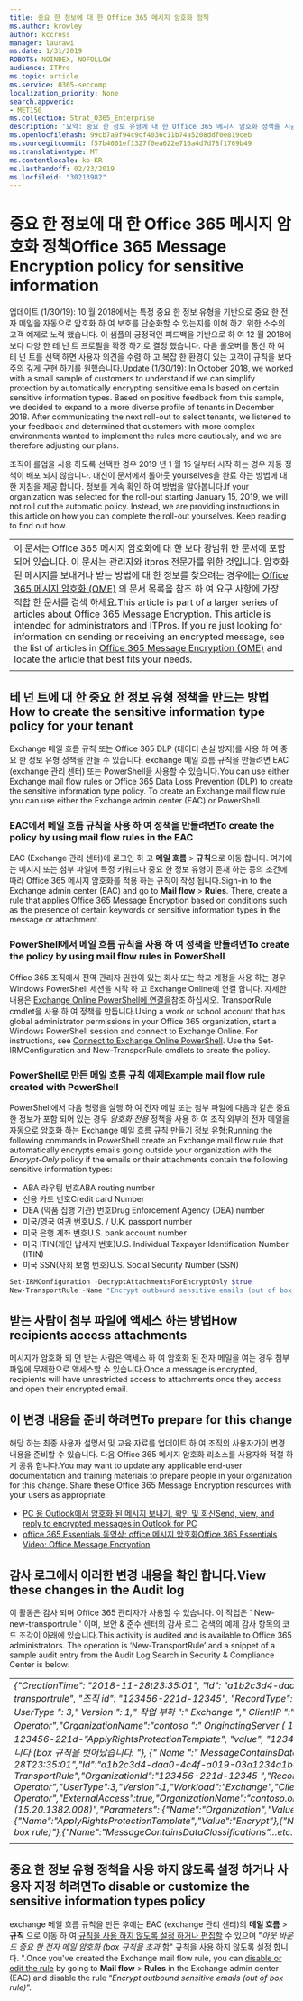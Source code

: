 ```yaml
---
title: 중요 한 정보에 대 한 Office 365 메시지 암호화 정책
ms.author: krowley
author: kccross
manager: laurawi
ms.date: 1/31/2019
ROBOTS: NOINDEX, NOFOLLOW
audience: ITPro
ms.topic: article
ms.service: O365-seccomp
localization_priority: None
search.appverid:
- MET150
ms.collection: Strat_O365_Enterprise
description: '요약: 중요 한 정보 유형에 대 한 Office 365 메시지 암호화 정책을 지금 사용할 수 있습니다.'
ms.openlocfilehash: 99cb7a9f94c9cf4036c11b74a5208ddf0e819ceb
ms.sourcegitcommit: f57b4001ef1327f0ea622e716a4d7d78f1769b49
ms.translationtype: MT
ms.contentlocale: ko-KR
ms.lasthandoff: 02/23/2019
ms.locfileid: "30213982"
---
```

# <a name="office-365-message-encryption-policy-for-sensitive-information"></a><span data-ttu-id="9e799-103">중요 한 정보에 대 한 Office 365 메시지 암호화 정책</span><span class="sxs-lookup"><span data-stu-id="9e799-103">Office 365 Message Encryption policy for sensitive information</span></span>

<span data-ttu-id="9e799-p101">업데이트 (1/30/19): 10 월 2018에서는 특정 중요 한 정보 유형을 기반으로 중요 한 전자 메일을 자동으로 암호화 하 여 보호를 단순화할 수 있는지를 이해 하기 위한 소수의 고객 예제로 노력 했습니다. 이 샘플의 긍정적인 피드백을 기반으로 하 여 12 월 2018에 보다 다양 한 테 넌 트 프로필을 확장 하기로 결정 했습니다. 다음 롤오버를 통신 하 여 테 넌 트를 선택 하면 사용자 의견을 수렴 하 고 복잡 한 환경이 있는 고객이 규칙을 보다 주의 깊게 구현 하기를 원했습니다.</span><span class="sxs-lookup"><span data-stu-id="9e799-p101">Update (1/30/19): In October 2018, we worked with a small sample of customers to understand if we can simplify protection by automatically encrypting sensitive emails based on certain sensitive information types. Based on positive feedback from this sample, we decided to expand to a more diverse profile of tenants in December 2018. After communicating the next roll-out to select tenants, we listened to your feedback and determined that customers with more complex environments wanted to implement the rules more cautiously, and we are therefore adjusting our plans.</span></span>

<span data-ttu-id="9e799-p102">조직이 롤업을 사용 하도록 선택한 경우 2019 년 1 월 15 일부터 시작 하는 경우 자동 정책이 배포 되지 않습니다. 대신이 문서에서 롤아웃 yourselves을 완료 하는 방법에 대 한 지침을 제공 합니다. 정보를 계속 확인 하 여 방법을 알아봅니다.</span><span class="sxs-lookup"><span data-stu-id="9e799-p102">If your organization was selected for the roll-out starting January 15, 2019, we will not roll out the automatic policy. Instead, we are providing instructions in this article on how you can complete the roll-out yourselves. Keep reading to find out how.</span></span>

||
|:-----|
|<span data-ttu-id="9e799-p103">이 문서는 Office 365 메시지 암호화에 대 한 보다 광범위 한 문서에 포함 되어 있습니다. 이 문서는 관리자와 itpros 전문가를 위한 것입니다. 암호화 된 메시지를 보내거나 받는 방법에 대 한 정보를 찾으려는 경우에는 [Office 365 메시지 암호화 (OME)](ome.md) 의 문서 목록을 참조 하 여 요구 사항에 가장 적합 한 문서를 검색 하세요.</span><span class="sxs-lookup"><span data-stu-id="9e799-p103">This article is part of a larger series of articles about Office 365 Message Encryption. This article is intended for administrators and ITPros. If you're just looking for information on sending or receiving an encrypted message, see the list of articles in [Office 365 Message Encryption (OME)](ome.md) and locate the article that best fits your needs.</span></span> |
||

## <a name="how-to-create-the-sensitive-information-type-policy-for-your-tenant"></a><span data-ttu-id="9e799-113">테 넌 트에 대 한 중요 한 정보 유형 정책을 만드는 방법</span><span class="sxs-lookup"><span data-stu-id="9e799-113">How to create the sensitive information type policy for your tenant</span></span>

<span data-ttu-id="9e799-p104">Exchange 메일 흐름 규칙 또는 Office 365 DLP (데이터 손실 방지)를 사용 하 여 중요 한 정보 유형 정책을 만들 수 있습니다. exchange 메일 흐름 규칙을 만들려면 EAC (exchange 관리 센터) 또는 PowerShell을 사용할 수 있습니다.</span><span class="sxs-lookup"><span data-stu-id="9e799-p104">You can use either Exchange mail flow rules or Office 365 Data Loss Prevention (DLP) to create the sensitive information type policy. To create an Exchange mail flow rule you can use either the Exchange admin center (EAC) or PowerShell.</span></span>

### <a name="to-create-the-policy-by-using-mail-flow-rules-in-the-eac"></a><span data-ttu-id="9e799-116">EAC에서 메일 흐름 규칙을 사용 하 여 정책을 만들려면</span><span class="sxs-lookup"><span data-stu-id="9e799-116">To create the policy by using mail flow rules in the EAC</span></span>

<span data-ttu-id="9e799-p105">EAC (Exchange 관리 센터)에 로그인 하 고 **메일 흐름** > **규칙**으로 이동 합니다. 여기에는 메시지 또는 첨부 파일에 특정 키워드나 중요 한 정보 유형이 존재 하는 등의 조건에 따라 Office 365 메시지 암호화를 적용 하는 규칙이 작성 됩니다.</span><span class="sxs-lookup"><span data-stu-id="9e799-p105">Sign-in to the Exchange admin center (EAC) and go to **Mail flow** > **Rules**. There, create a rule that applies Office 365 Message Encryption based on conditions such as the presence of certain keywords or sensitive information types in the message or attachment.</span></span>

### <a name="to-create-the-policy-by-using-mail-flow-rules-in-powershell"></a><span data-ttu-id="9e799-119">PowerShell에서 메일 흐름 규칙을 사용 하 여 정책을 만들려면</span><span class="sxs-lookup"><span data-stu-id="9e799-119">To create the policy by using mail flow rules in PowerShell</span></span>

<span data-ttu-id="9e799-p106">Office 365 조직에서 전역 관리자 권한이 있는 회사 또는 학교 계정을 사용 하는 경우 Windows PowerShell 세션을 시작 하 고 Exchange Online에 연결 합니다. 자세한 내용은 [Exchange Online PowerShell에 연결을](https://aka.ms/exopowershell)참조 하십시오. TransporRule cmdlet을 사용 하 여 정책을 만듭니다.</span><span class="sxs-lookup"><span data-stu-id="9e799-p106">Using a work or school account that has global administrator permissions in your Office 365 organization, start a Windows PowerShell session and connect to Exchange Online. For instructions, see [Connect to Exchange Online PowerShell](https://aka.ms/exopowershell). Use the Set-IRMConfiguration and New-TransporRule cmdlets to create the policy.</span></span>

### <a name="example-mail-flow-rule-created-with-powershell"></a><span data-ttu-id="9e799-123">PowerShell로 만든 메일 흐름 규칙 예제</span><span class="sxs-lookup"><span data-stu-id="9e799-123">Example mail flow rule created with PowerShell</span></span>

<span data-ttu-id="9e799-124">PowerShell에서 다음 명령을 실행 하 여 전자 메일 또는 첨부 파일에 다음과 같은 중요 한 정보가 포함 되어 있는 경우 *암호화 전용* 정책을 사용 하 여 조직 외부의 전자 메일을 자동으로 암호화 하는 Exchange 메일 흐름 규칙 만들기 정보 유형:</span><span class="sxs-lookup"><span data-stu-id="9e799-124">Running the following commands in PowerShell create an Exchange mail flow rule that automatically encrypts emails going outside your organization with the *Encrypt-Only* policy if the emails or their attachments contain the following sensitive information types:</span></span>

- <span data-ttu-id="9e799-125">ABA 라우팅 번호</span><span class="sxs-lookup"><span data-stu-id="9e799-125">ABA routing number</span></span>
- <span data-ttu-id="9e799-126">신용 카드 번호</span><span class="sxs-lookup"><span data-stu-id="9e799-126">Credit card Number</span></span>
- <span data-ttu-id="9e799-127">DEA (약품 집행 기관) 번호</span><span class="sxs-lookup"><span data-stu-id="9e799-127">Drug Enforcement Agency (DEA) number</span></span>
- <span data-ttu-id="9e799-p107">미국/영국 여권 번호</span><span class="sxs-lookup"><span data-stu-id="9e799-p107">U.S. / U.K. passport number</span></span>
- <span data-ttu-id="9e799-130">미국 은행 계좌 번호</span><span class="sxs-lookup"><span data-stu-id="9e799-130">U.S. bank account number</span></span>
- <span data-ttu-id="9e799-131">미국 ITIN(개인 납세자 번호)</span><span class="sxs-lookup"><span data-stu-id="9e799-131">U.S. Individual Taxpayer Identification Number (ITIN)</span></span>
- <span data-ttu-id="9e799-132">미국 SSN(사회 보험 번호)</span><span class="sxs-lookup"><span data-stu-id="9e799-132">U.S. Social Security Number (SSN)</span></span>

```powershell
Set-IRMConfiguration -DecryptAttachmentsForEncryptOnly $true
New-TransportRule -Name "Encrypt outbound sensitive emails (out of box rule)" -SentToScope  NotInOrganization  -ApplyRightsProtectionTemplate "Encrypt" -MessageContainsDataClassifications @(@{Name="ABA Routing Number"; minCount="1"},@{Name="Credit Card Number"; minCount="1"},@{Name="Drug Enforcement Agency (DEA) Number"; minCount="1"},@{Name="U.S. / U.K. Passport Number"; minCount="1"},@{Name="U.S. Bank Account Number"; minCount="1"},@{Name="U.S. Individual Taxpayer Identification Number (ITIN)"; minCount="1"},@{Name="U.S. Social Security Number (SSN)"; minCount="1"}) -SenderNotificationType "NotifyOnly"
```

## <a name="how-recipients-access-attachments"></a><span data-ttu-id="9e799-133">받는 사람이 첨부 파일에 액세스 하는 방법</span><span class="sxs-lookup"><span data-stu-id="9e799-133">How recipients access attachments</span></span>

<span data-ttu-id="9e799-134">메시지가 암호화 되 면 받는 사람은 액세스 하 여 암호화 된 전자 메일을 여는 경우 첨부 파일에 무제한으로 액세스할 수 있습니다.</span><span class="sxs-lookup"><span data-stu-id="9e799-134">Once a message is encrypted, recipients will have unrestricted access to attachments once they access and open their encrypted email.</span></span>

## <a name="to-prepare-for-this-change"></a><span data-ttu-id="9e799-135">이 변경 내용을 준비 하려면</span><span class="sxs-lookup"><span data-stu-id="9e799-135">To prepare for this change</span></span>

<span data-ttu-id="9e799-p108">해당 하는 최종 사용자 설명서 및 교육 자료를 업데이트 하 여 조직의 사용자가이 변경 내용을 준비할 수 있습니다. 다음 Office 365 메시지 암호화 리소스를 사용자와 적절 하 게 공유 합니다.</span><span class="sxs-lookup"><span data-stu-id="9e799-p108">You may want to update any applicable end-user documentation and training materials to prepare people in your organization for this change. Share these Office 365 Message Encryption resources with your users as appropriate:</span></span>

- [<span data-ttu-id="9e799-138">PC 용 Outlook에서 암호화 된 메시지 보내기, 확인 및 회신</span><span class="sxs-lookup"><span data-stu-id="9e799-138">Send, view, and reply to encrypted messages in Outlook for PC</span></span>](https://support.office.com/article/send-view-and-reply-to-encrypted-messages-in-outlook-for-pc-eaa43495-9bbb-4fca-922a-df90dee51980)
- [<span data-ttu-id="9e799-139">office 365 Essentials 동영상: office 메시지 암호화</span><span class="sxs-lookup"><span data-stu-id="9e799-139">Office 365 Essentials Video: Office Message Encryption</span></span>](https://youtu.be/CQR0cG_iEUc)

## <a name="view-these-changes-in-the-audit-log"></a><span data-ttu-id="9e799-140">감사 로그에서 이러한 변경 내용을 확인 합니다.</span><span class="sxs-lookup"><span data-stu-id="9e799-140">View these changes in the Audit log</span></span>

<span data-ttu-id="9e799-p109">이 활동은 감사 되며 Office 365 관리자가 사용할 수 있습니다. 이 작업은 ' New-new-transportrule ' 이며, 보안 & 준수 센터의 감사 로그 검색의 예제 감사 항목의 코드 조각이 아래에 있습니다.</span><span class="sxs-lookup"><span data-stu-id="9e799-p109">This activity is audited and is available to Office 365 administrators. The operation is ‘New-TransportRule’ and a snippet of a sample audit entry from the Audit Log Search in Security & Compliance Center is below:</span></span>

|     |
| --- |
| <span data-ttu-id="9e799-143">*{"CreationTime": "2018-11-28t23:35:01", "Id": "a1b2c3d4-daa0-4c4f-a019-03a1234a1b0c", "Operation": "New-new-transportrule", "조직 id": "123456-221d-12345", "RecordType": 1, "resultstatus": "True", "userkey": "Microsoft Operator", " UserType ": 3," Version ": 1," 작업 부하 ":" Exchange "," ClientIP ":" 123.456.147.68:17584 "," ObjectId ":" "," UserId ":" Microsoft Operator","OrganizationName":"contoso ":" OriginatingServer ( 15.20.1382.008) "," 매개 변수 ": {" Name ":" 조직 "," 값 ":" 123456-221d-"ApplyRightsProtectionTemplate", "value", "12346": "", "" name "," value ":" 아웃 바운드 중요 한 전자 메일을 암호화 합니다 (box 규칙을 벗어났습니다. "}, {" Name ":" MessageContainsDataClassifications "... 기타.*</span><span class="sxs-lookup"><span data-stu-id="9e799-143">*{"CreationTime":"2018-11-28T23:35:01","Id":"a1b2c3d4-daa0-4c4f-a019-03a1234a1b0c","Operation":"New-TransportRule","OrganizationId":"123456-221d-12345 ","RecordType":1,"ResultStatus":"True","UserKey":"Microsoft Operator","UserType":3,"Version":1,"Workload":"Exchange","ClientIP":"123.456.147.68:17584","ObjectId":"","UserId":"Microsoft Operator","ExternalAccess":true,"OrganizationName":"contoso.onmicrosoft.com","OriginatingServer":"CY4PR13MBXXXX (15.20.1382.008)","Parameters": {"Name":"Organization","Value":"123456-221d-12346"{"Name":"ApplyRightsProtectionTemplate","Value":"Encrypt"},{"Name":"Name","Value":"Encrypt outbound sensitive emails (out of box rule)"},{"Name":"MessageContainsDataClassifications”…etc.*</span></span> |
| |

## <a name="to-disable-or-customize-the-sensitive-information-types-policy"></a><span data-ttu-id="9e799-144">중요 한 정보 유형 정책을 사용 하지 않도록 설정 하거나 사용자 지정 하려면</span><span class="sxs-lookup"><span data-stu-id="9e799-144">To disable or customize the sensitive information types policy</span></span>

<span data-ttu-id="9e799-145">exchange 메일 흐름 규칙을 만든 후에는 EAC (exchange 관리 센터)의 **메일 흐름** > **규칙** 으로 이동 하 여 [규칙을 사용 하지 않도록 설정 하거나 편집할](https://docs.microsoft.com/exchange/security-and-compliance/mail-flow-rules/manage-mail-flow-rules#enable-or-disable-a-mail-flow-rule) 수 있으며 "*아웃 바운드 중요 한 전자 메일 암호화 (box 규칙을 초과* 함" 규칙을 사용 하지 않도록 설정 합니다. ".</span><span class="sxs-lookup"><span data-stu-id="9e799-145">Once you've created the Exchange mail flow rule, you can [disable or edit the rule](https://docs.microsoft.com/exchange/security-and-compliance/mail-flow-rules/manage-mail-flow-rules#enable-or-disable-a-mail-flow-rule) by going to **Mail flow** > **Rules** in the Exchange admin center (EAC) and disable the rule “*Encrypt outbound sensitive emails (out of box rule)*”.</span></span>
